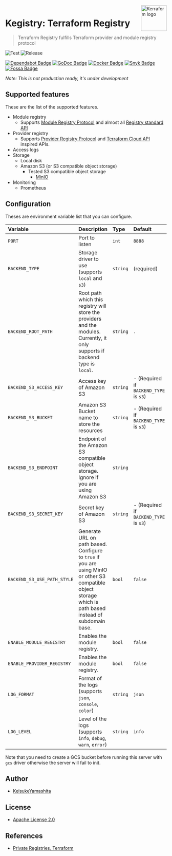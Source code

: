 <a href="https://github.com/kerraform">
    <img src="https://avatars.githubusercontent.com/u/82173916?s=200&v=4" alt="Kerraform logo" title="Terraform" align="right" height="80" />
</a>

# Kegistry: Terraform Registry

> Terraform Registry fulfills Terraform provider and module registry protocol

![Test](https://github.com/kerraform/kegistry/workflows/CI/badge.svg)
![Release](https://github.com/kerraform/kegistry/actions/workflows/release.yml/badge.svg)

[![Dependabot Badge][Dependabot Icon]][Dependabot]
[![GoDoc Badge][GoDoc Icon]][GoDoc]
[![Docker Badge][Docker Icon]][Docker]
[![Snyk Badge][Snyk Icon]][Snyk]
[![Fossa Badge][Fossa Icon]][Fossa]

*Note: This is not production ready, it's under development*

## Supported features

These are the list of the supported features.

* Module registry
  * Supports [Module Registry Protocol](https://www.terraform.io/internals/module-registry-protocol) and almost all [Registry standard API](https://www.terraform.io/registry/api-docs)
* Provider registry
  * Supports [Provider Registry Protocol](https://www.terraform.io/internals/provider-registry-protocol) and [Terraform Cloud API](https://www.terraform.io/cloud-docs/api-docs/private-registry/providers) inspired APIs.
* Access logs
* Storage
  * Local disk
  * Amazon S3 (or S3 compatible object storage)
    * Tested S3 compatible object storage
      * [MinIO](https://min.io/)
* Monitoring
  * Prometheus

## Configuration

Theses are environment variable list that you can configure.

| Variable  | Description | Type| Default |
|:----|:----|:----|:---|
| `PORT`  | Port to listen | `int` | `8888` |
| `BACKEND_TYPE` | Storage driver to use (supports `local` and `s3`) | `string` | (required) |
| `BACKEND_ROOT_PATH` | Root path which this registry will store the providers and the modules. Currently, it only supports if backend type is `local`. | `string` | `.` |
| `BACKEND_S3_ACCESS_KEY` | Access key of Amazon S3 | `string` |  - (Required if `BACKEND_TYPE` is `s3`) |
| `BACKEND_S3_BUCKET` | Amazon S3 Bucket name to store the resources | `string` |  - (Required if `BACKEND_TYPE` is `s3`) |
| `BACKEND_S3_ENDPOINT` | Endpoint of the Amazon S3 compatible object storage. Ignore if you are using Amazon S3  | `string` |  |
| `BACKEND_S3_SECRET_KEY` | Secret key of Amazon S3 | `string` |  - (Required if `BACKEND_TYPE` is `s3`) |
| `BACKEND_S3_USE_PATH_STYLE` | Generate URL on path based. Configure to `true` if you are using MinIO or other S3 compatible object storage which is path based instead of subdomain base. | `bool` |  `false` |
| `ENABLE_MODULE_REGISTRY` | Enables the module registry. | `bool` | `false` |
| `ENABLE_PROVIDER_REGISTRY` | Enables the module registry. | `bool` | `false` |
| `LOG_FORMAT` | Format of the logs (supports `json`, `console`, `color`) | `string` | `json` |
| `LOG_LEVEL` | Level of the logs (supports `info`, `debug`, `warn`, `error`) | `string` | `info` |

Note that you need to create a GCS bucket before running this server with `gcs` driver otherwise the server will fail to init.

## Author

* [KeisukeYamashita](https://github.com/KeisukeYamashita)

## License

* [Apache License 2.0](./LICENSE)

## References

* [Private Registries, Terraform](https://www.terraform.io/docs/registry/private.html)

<!-- Badge section -->
[Dependabot Icon]: https://img.shields.io/badge/-Dependabot-025E8C?style=flat-square&logo=dependabot&logoColor=white
[Dependabot]: https://github.com/kerraform/kegistry/security/dependabot

[GoDoc Icon]: https://img.shields.io/badge/-Go-00ADD8?style=flat-square&logo=go&logoColor=white
[GoDoc]: xxx

[Docker Icon]: https://img.shields.io/badge/-Docker-2496ED?style=flat-square&logo=docker&logoColor=white
[Docker]: xxx

[Snyk Icon]: https://img.shields.io/badge/-Snyk-4C4A73?style=flat-square&logo=snyk&logoColor=white
[Snyk]: xxx

[Fossa Icon]: https://img.shields.io/badge/-Fossa-289E6D?style=flat-square&logo=fossa&logoColor=white
[Fossa]: xxx
